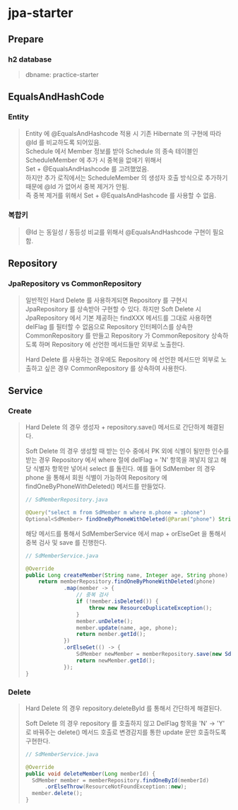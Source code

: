 # jpa-starter

## Prepare
### h2 database
> dbname: practice-starter

## EqualsAndHashCode
### Entity
> Entity 에 @EqualsAndHashcode 적용 시 기존 Hibernate 의 구현에 따라 @Id 를 비교하도록 되어있음.  
> Schedule 에서 Member 정보를 받아 Schedule 의 종속 테이블인 ScheduleMember 에 추가 시 중복을 없애기 위해서  
> Set + @EqualsAndHashcode 를 고려했었음.  
> 하지만 추가 로직에서는 ScheduleMember 의 생성자 호출 방식으로 추가하기 때문에 @Id 가 없어서 중복 제거가 안됨.  
> 즉 중복 제거를 위해서 Set + @EqualsAndHashcode 를 사용할 수 없음.

### 복합키
> @Id 는 동일성 / 동등성 비교를 위해서 @EqualsAndHashcode 구현이 필요함.

## Repository
### JpaRepository vs CommonRepository
> 일반적인 Hard Delete 를 사용하게되면 Repository 를 구현시 JpaRepository 를 상속받아 구현할 수 있다. 
> 하지만 Soft Delete 시 JpaRepository 에서 기본 제공하는 findXXX 메서드를 그대로 사용하면 delFlag 를 필터할 수 없음으로 
> Repository 인터페이스를 상속한 CommonRepository 를 만들고 Repository 가 CommonRepository 상속하도록 하며 
> Repository 에 선언한 메서드들만 외부로 노출한다.
>
> Hard Delete 를 사용하는 경우에도 Repository 에 선언한 메서드만 외부로 노출하고 싶은 경우 CommonRepository 를 상속하여 사용한다.

## Service
### Create
> Hard Delete 의 경우 생성자 + repository.save() 메서드로 간단하게 해결된다.  
> 
> Soft Delete 의 경우 생성할 때 받는 인수 중에서 PK 외에 식별이 될만한 인수를 받는 경우 
> Repository 에서 where 절에 delFlag = 'N' 항목을 껴넣지 않고 해당 식별자 항목만 넣어서 select 를 돌린다.
> 예를 들어 SdMember 의 경우 phone 을 통해서 회원 식별이 가능하여 Repository 에 findOneByPhoneWithDeleted() 메서드를 만들었다.
> ```java
> // SdMemberRepository.java
> 
> @Query("select m from SdMember m where m.phone = :phone")
> Optional<SdMember> findOneByPhoneWithDeleted(@Param("phone") String phone);
> ```
> 해당 메서드를 통해서 SdMemberService 에서 map + orElseGet 을 통해서 중복 검사 및 save 를 진행한다.
> ```java
> // SdMemberService.java
> 
> @Override
> public Long createMember(String name, Integer age, String phone) {
>     return memberRepository.findOneByPhoneWithDeleted(phone)
>             .map(member -> {
>                 // 중복 검사
>                 if (!member.isDeleted()) {
>                     throw new ResourceDuplicateException();
>                 }
>                 member.unDelete();
>                 member.update(name, age, phone);
>                 return member.getId();
>             })
>             .orElseGet(() -> {
>                 SdMember newMember = memberRepository.save(new SdMember(name, age, phone));
>                 return newMember.getId();
>             });
> }
> ```

### Delete
> Hard Delete 의 경우 repository.deleteById 를 통해서 간단하게 해결된다.
> 
> Soft Delete 의 경우 repository 를 호출하지 않고 DelFlag 항목을 'N' -> 'Y' 로 바꿔주는 delete() 메서드 호출로
> 변경감지를 통한 update 문만 호출하도록 구현한다.
> ```java
> // SdMemberService.java
>
> @Override
> public void deleteMember(Long memberId) {
>   SdMember member = memberRepository.findOneById(memberId)
>       .orElseThrow(ResourceNotFoundException::new);
>   member.delete();
> } 
> ```
